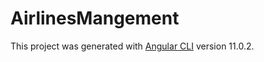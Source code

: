 # AirlinesMangement

This project was generated with [Angular CLI](https://github.com/angular/angular-cli) version 11.0.2.

